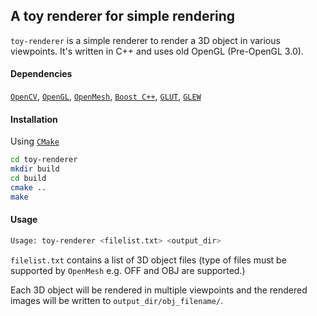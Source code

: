 ## A toy renderer for simple rendering

`toy-renderer` is a simple renderer to render a 3D object in various viewpoints. It's written in C++ and uses old OpenGL (Pre-OpenGL 3.0). 

#### Dependencies 
[`OpenCV`](https://opencv.org/), [`OpenGL`](https://www.opengl.org/), [`OpenMesh`](https://www.openmesh.org/), [`Boost C++`](https://www.boost.org/), [`GLUT`](https://www.opengl.org/resources/libraries/glut/), [`GLEW`](http://glew.sourceforge.net/)

#### Installation
Using [`CMake`](https://cmake.org/)
```bash
cd toy-renderer
mkdir build
cd build
cmake ..
make
```

#### Usage
```bash
Usage: toy-renderer <filelist.txt> <output_dir>
```
`filelist.txt` contains a list of 3D object files (type of files must be supported by `OpenMesh` e.g. OFF and OBJ are supported.)

Each 3D object will be rendered in multiple viewpoints and the rendered images will be written to `output_dir/obj_filename/`.
